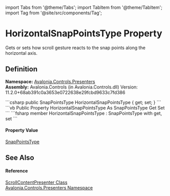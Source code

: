 import Tabs from '@theme/Tabs'; 
import TabItem from '@theme/TabItem'; 
import Tag from '@site/src/components/Tag'; 

# HorizontalSnapPointsType Property


Gets or sets how scroll gesture reacts to the snap points along the horizontal axis.



## Definition
**Namespace:** <a href="N_Avalonia_Controls_Presenters">Avalonia.Controls.Presenters</a>  
**Assembly:** Avalonia.Controls (in Avalonia.Controls.dll) Version: 11.2.0+68ab391c0a3653e0722638e29fcbd9633c7fd386

<Tabs groupId="api-code-preview">
<TabItem value="csharp" label="C#">
```csharp
public SnapPointsType HorizontalSnapPointsType { get; set; }
```
</TabItem>
<TabItem value="vb" label="VB">
```vb
Public Property HorizontalSnapPointsType As SnapPointsType
	Get
	Set
```
</TabItem>
<TabItem value="fsharp" label="F#">
```fsharp
member HorizontalSnapPointsType : SnapPointsType with get, set
```
</TabItem>
</Tabs>



#### Property Value
<a href="T_Avalonia_Controls_Primitives_SnapPointsType">SnapPointsType</a>

## See Also


#### Reference
<a href="T_Avalonia_Controls_Presenters_ScrollContentPresenter">ScrollContentPresenter Class</a>  
<a href="N_Avalonia_Controls_Presenters">Avalonia.Controls.Presenters Namespace</a>  
